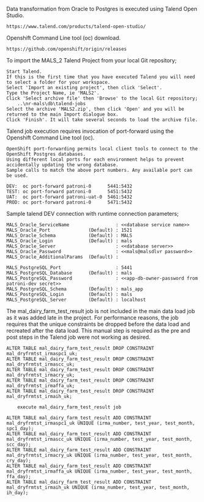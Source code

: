 Data transformation from Oracle to Postgres is executed using Talend Open Studio.

	https://www.talend.com/products/talend-open-studio/

Openshift Command Line tool (oc) download.

	https://github.com/openshift/origin/releases

To import the MALS_2 Talend Project from your local Git repository;

	Start Talend.
	If this is the first time that you have executed Talend you will need to select a folder for your workspace.
	Select 'Import an existing project', then click 'Select'.
	Type the Project Name, ie 'MALS2'.
	Click 'Select archive file' then 'Browse' to the local Git repository;
		..\nr-mals\db\talend-jobs
	Select the archive 'MALS2.zip', then click 'Open' and you will be returned to the main Import dialogue box.
	Click 'Finish'. It will take several seconds to load the archive file.
		

Talend job execution requires invocation of port-forward using the Openshift Command Line tool (oc).

	OpenShift port-forwarding permits local client tools to connect to the OpenShift Postgres databases.
	Using different local ports for each environment helps to prevent accidentally updating the wrong database.
	Sample calls to match the above port numbers. Any available port can be used.

	DEV:  oc port-forward patroni-0      5441:5432
	TEST: oc port-forward patroni-0      5451:5432
	UAT:  oc port-forward patroni-uat-0  5461:5432
	PROD: oc port-forward patroni-0      5471:5432

Sample talend DEV connection with runtime connection parameters;

	MALS_Oracle_ServiceName                 : <<database service name>>
	MALS_Oracle_Port              (Default) : 1521 
	MALS_Oracle_Schema            (Default) : MALS 
	MALS_Oracle_Login             (Default) : mals 
	MALS_Oracle_Server                      : <<database server>>
	MALS_Oracle_Password                    : <<mals@malsdlvr password>>
	MALS_Oracle_AdditionalParams  (Default) : 

	MALS_PostgreSQL_Port                    : 5441
	MALS_PostgreSQL_Database      (Default) : mals     
	MALS_PostgreSQL_Password                : <<app-db-owner-password from patroni-dev secret>>
	MALS_PostgreSQL_Schema        (Default) : mals_app 
	MALS_PostgreSQL_Login         (Default) : mals     
	MALS_PostgreSQL_Server        (Default) : localhost
 
 The mal_dairy_farm_test_result job is not included in the main data load job as it was added late in the project. For performance reasons, the job requires that the unique constraints be dropped before the data load and recreated after the data load. This manual step is required as the pre and post steps in the Talend job were not working as desired. 
 

	ALTER TABLE mal_dairy_farm_test_result DROP CONSTRAINT  mal_dryfrmtst_irmaspc1_uk;
	ALTER TABLE mal_dairy_farm_test_result DROP CONSTRAINT mal_dryfrmtst_irmascc_uk;
	ALTER TABLE mal_dairy_farm_test_result DROP CONSTRAINT mal_dryfrmtst_irmacry_uk;
	ALTER TABLE mal_dairy_farm_test_result DROP CONSTRAINT mal_dryfrmtst_irmaffa_uk;
	ALTER TABLE mal_dairy_farm_test_result DROP CONSTRAINT mal_dryfrmtst_irmaih_uk;

		execute mal_dairy_farm_test_result job

	ALTER TABLE mal_dairy_farm_test_result ADD CONSTRAINT mal_dryfrmtst_irmaspc1_uk UNIQUE (irma_number, test_year, test_month, spc1_day);
	ALTER TABLE mal_dairy_farm_test_result ADD CONSTRAINT mal_dryfrmtst_irmascc_uk UNIQUE (irma_number, test_year, test_month, scc_day);
	ALTER TABLE mal_dairy_farm_test_result ADD CONSTRAINT mal_dryfrmtst_irmacry_uk UNIQUE (irma_number, test_year, test_month, cry_day);
	ALTER TABLE mal_dairy_farm_test_result ADD CONSTRAINT mal_dryfrmtst_irmaffa_uk UNIQUE (irma_number, test_year, test_month, ffa_day);
	ALTER TABLE mal_dairy_farm_test_result ADD CONSTRAINT mal_dryfrmtst_irmaih_uk UNIQUE (irma_number, test_year, test_month, ih_day);
